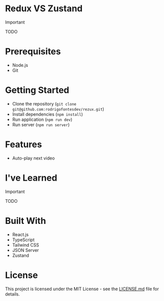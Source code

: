 # Redux VS Zustand

> [!IMPORTANT]
> TODO

# Prerequisites

- Node.js
- Git

# Getting Started

- Clone the repository (`git clone git@github.com:rodrigofontesdev/rezux.git`)
- Install dependencies (`npm install`)
- Run application (`npm run dev`)
- Run server (`npm run server`)

# Features

- Auto-play next video

# I've Learned

> [!IMPORTANT]
> TODO

# Built With

- React.js
- TypeScript
- Tailwind CSS
- JSON Server
- Zustand

# License

This project is licensed under the MIT License - see the [LICENSE.md](LICENSE) file for details.
